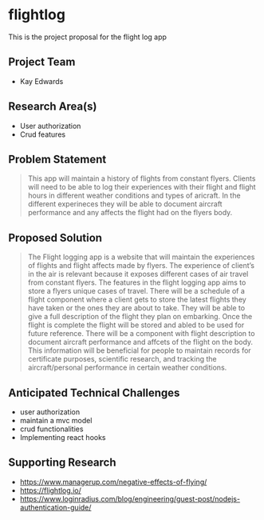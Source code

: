 # flightlog
This is the project proposal for the flight log app

## Project Team
* Kay Edwards  
## Research Area(s)
* User authorization
* Crud features 

## Problem Statement
> This app will maintain a history of flights from constant flyers. Clients will need to be able to log their experiences with their flight and flight hours in different weather conditions and types of aricraft. In the different experineces they will be able to document aircraft performance and any affects the flight had on the flyers body.
## Proposed Solution
> The Flight logging app is a website that will maintain the experiences of flights and flight affects made by flyers. The experience of client’s in the air is relevant because it exposes different cases of air travel from constant flyers. The features in the flight logging app aims to store a flyers unique cases of travel. There will be a schedule of a flight component where a client gets to store the latest flights they have taken or the ones they are about to take. They will be able to give a full description of the flight they plan on embarking. Once the flight is complete the flight will be stored and abled to be used for future reference. There will be a component with flight description to document aircraft performance and affcets of the flight on the body. This information will be beneficial for people to maintain records for certificate purposes, scientific research, and tracking the aircraft/personal performance in certain weather conditions.  


## Anticipated Technical Challenges
>
* user authorization
* maintain a mvc model
* crud functionalities
* Implementing react hooks 

## Supporting Research
>
* https://www.managerup.com/negative-effects-of-flying/
* https://flightlog.io/
* https://www.loginradius.com/blog/engineering/guest-post/nodejs-authentication-guide/
